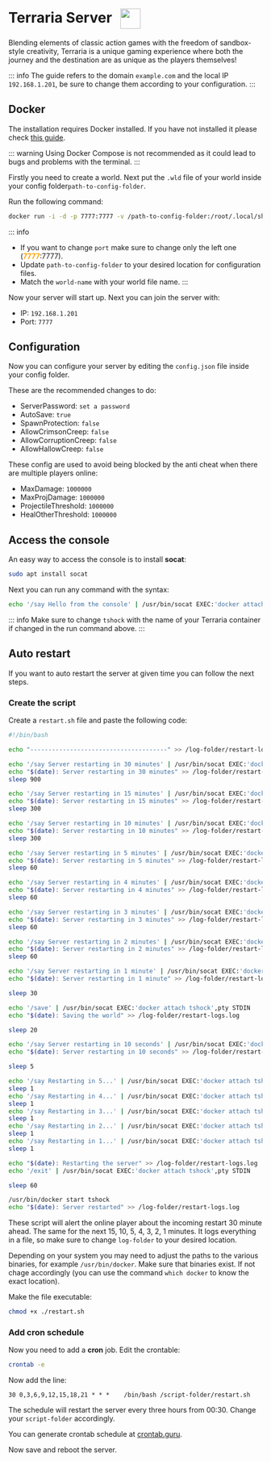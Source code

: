 # Terraria Server <img src="/terraria-icon.png" width="40" height="40" style="display:inline-block; vertical-align: middle; margin-left:10px;">


Blending elements of classic action games with the freedom of sandbox-style creativity, Terraria is a unique gaming experience where both the journey and the destination are as unique as the players themselves!

::: info
The guide refers to the domain <code>example.com</code> and the local IP <code>192.168.1.201</code>, be sure to change them according to your configuration.
:::

## Docker
The installation requires Docker installed. If you have not installed it please check [this guide](../docker.md).

::: warning
Using Docker Compose is not recommended as it could lead to bugs and problems with the terminal.
:::

Firstly you need to create a world. Next put the <code>.wld</code> file of your world inside your config folder<code>path-to-config-folder</code>.

Run the following command:
```bash
docker run -i -d -p 7777:7777 -v /path-to-config-folder:/root/.local/share/Terraria/Worlds --name="tshock" ryshe/terraria:tshock-1.4.4.9-5.2.0-3 -world /root/.local/share/Terraria/Worlds/<world-name>.wld
```

::: info
* If you want to change <code>port</code> make sure to change only the left one (<span style="color:orange"><strong>7777</strong></span>:7777).
* Update <code>path-to-config-folder</code> to your desired location for configuration files.
* Match the <code>world-name</code> with your world file name.
:::

Now your server will start up.
Next you can join the server with:
* IP: <code>192.168.1.201</code>
* Port: <code>7777</code>

## Configuration
Now you can configure your server by editing the <code>config.json</code> file inside your config folder.

These are the recommended changes to do:
* ServerPassword: <code>set a password</code>
* AutoSave: <code>true</code>
* SpawnProtection: <code>false</code>
* AllowCrimsonCreep: <code>false</code>
* AllowCorruptionCreep: <code>false</code>
* AllowHallowCreep: <code>false</code>

These config are used to avoid being blocked by the anti cheat when there are multiple players online:
* MaxDamage: <code>1000000</code>
* MaxProjDamage: <code>1000000</code>
* ProjectileThreshold: <code>1000000</code>
* HealOtherThreshold: <code>1000000</code>

## Access the console
An easy way to access the console is to install **socat**:
```bash
sudo apt install socat
```

Next you can run any command with the syntax:
```bash
echo '/say Hello from the console' | /usr/bin/socat EXEC:'docker attach tshock',pty STDIN
```
::: info
Make sure to change <code>tshock</code> with the name of your Terraria container if changed in the run command above.
:::

## Auto restart
If you want to auto restart the server at given time you can follow the next steps.

### Create the script
Create a <code>restart.sh</code> file and paste the following code:
```bash
#!/bin/bash

echo "--------------------------------------" >> /log-folder/restart-logs.log

echo '/say Server restarting in 30 minutes' | /usr/bin/socat EXEC:'docker attach tshock',pty STDIN
echo "$(date): Server restarting in 30 minutes" >> /log-folder/restart-logs.log 
sleep 900

echo '/say Server restarting in 15 minutes' | /usr/bin/socat EXEC:'docker attach tshock',pty STDIN
echo "$(date): Server restarting in 15 minutes" >> /log-folder/restart-logs.log 
sleep 300

echo '/say Server restarting in 10 minutes' | /usr/bin/socat EXEC:'docker attach tshock',pty STDIN
echo "$(date): Server restarting in 10 minutes" >> /log-folder/restart-logs.log 
sleep 300

echo '/say Server restarting in 5 minutes' | /usr/bin/socat EXEC:'docker attach tshock',pty STDIN
echo "$(date): Server restarting in 5 minutes" >> /log-folder/restart-logs.log 
sleep 60

echo '/say Server restarting in 4 minutes' | /usr/bin/socat EXEC:'docker attach tshock',pty STDIN
echo "$(date): Server restarting in 4 minutes" >> /log-folder/restart-logs.log 
sleep 60

echo '/say Server restarting in 3 minutes' | /usr/bin/socat EXEC:'docker attach tshock',pty STDIN
echo "$(date): Server restarting in 3 minutes" >> /log-folder/restart-logs.log 
sleep 60

echo '/say Server restarting in 2 minutes' | /usr/bin/socat EXEC:'docker attach tshock',pty STDIN
echo "$(date): Server restarting in 2 minutes" >> /log-folder/restart-logs.log 
sleep 60

echo '/say Server restarting in 1 minute' | /usr/bin/socat EXEC:'docker attach tshock',pty STDIN
echo "$(date): Server restarting in 1 minute" >> /log-folder/restart-logs.log 

sleep 30

echo '/save' | /usr/bin/socat EXEC:'docker attach tshock',pty STDIN
echo "$(date): Saving the world" >> /log-folder/restart-logs.log 

sleep 20

echo '/say Server restarting in 10 seconds' | /usr/bin/socat EXEC:'docker attach tshock',pty STDIN
echo "$(date): Server restarting in 10 seconds" >> /log-folder/restart-logs.log 

sleep 5

echo '/say Restarting in 5...' | /usr/bin/socat EXEC:'docker attach tshock',pty STDIN
sleep 1
echo '/say Restarting in 4...' | /usr/bin/socat EXEC:'docker attach tshock',pty STDIN
sleep 1
echo '/say Restarting in 3...' | /usr/bin/socat EXEC:'docker attach tshock',pty STDIN
sleep 1
echo '/say Restarting in 2...' | /usr/bin/socat EXEC:'docker attach tshock',pty STDIN
sleep 1
echo '/say Restarting in 1...' | /usr/bin/socat EXEC:'docker attach tshock',pty STDIN
sleep 1

echo "$(date): Restarting the server" >> /log-folder/restart-logs.log 
echo '/exit' | /usr/bin/socat EXEC:'docker attach tshock',pty STDIN

sleep 60

/usr/bin/docker start tshock
echo "$(date): Server restarted" >> /log-folder/restart-logs.log

```

These script will alert the online player about the incoming restart 30 minute ahead. The same for the next 15, 10, 5, 4, 3, 2, 1 minutes.
It logs everything in a file, so make sure to change <code>log-folder</code> to your desired location.

Depending on your system you may need to adjust the paths to the various binaries, for example <code>/usr/bin/docker</code>. Make sure that binaries exist. If not chage accordingly (you can use the command <code>which docker</code> to know the exact location).

Make the file executable:
```bash
chmod +x ./restart.sh
```

### Add cron schedule
Now you need to add a **cron** job. Edit the crontable:
```bash
crontab -e
```

Now add the line:
```text
30 0,3,6,9,12,15,18,21 * * *    /bin/bash /script-folder/restart.sh
```

The schedule will restart the server every three hours from 00:30.
Change your <code>script-folder</code> accordingly.

You can generate crontab schedule at <a href="https://crontab.guru/" target="_blank" rel="noreferrer">crontab.guru</a>.

Now save and reboot the server.